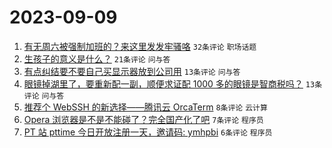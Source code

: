 # 2023-09-09

1. [有无周六被强制加班的？来这里发发牢骚咯](https://www.v2ex.com/t/972193) `32条评论` `职场话题`
1. [生孩子的意义是什么？](https://www.v2ex.com/t/972200) `21条评论` `问与答`
1. [有点纠结要不要自己买显示器放到公司用](https://www.v2ex.com/t/972195) `13条评论` `问与答`
1. [眼镜掉湖里了，要重新配一副，顺便求证配 1000 多的眼镜是智商税吗？](https://www.v2ex.com/t/972194) `13条评论` `问与答`
1. [推荐个 WebSSH 的新选择——腾讯云 OrcaTerm](https://www.v2ex.com/t/972192) `8条评论` `云计算`
1. [Opera 浏览器是不是不能碰了？完全国产化了吧](https://www.v2ex.com/t/972197) `7条评论` `程序员`
1. [PT 站 pttime 今日开放注册一天，邀请码: ymhpbi](https://www.v2ex.com/t/972198) `6条评论` `程序员`
